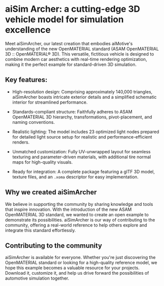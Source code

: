 # aiSim Archer: a cutting-edge 3D vehicle model for simulation excellence

Meet aiSimArcher, our latest creation that embodies aiMotive's understanding of the new OpenMATERIAL standard (ASAM OpenMATERIAL 3D :: OpenMATERIAL® 3D). This versatile, fictitious vehicle is designed to combine modern car aesthetics with real-time rendering optimization, making it the perfect example for standard-driven 3D simulation.

## Key features:

- High-resolution design: Comprising approximately 140,000 triangles, aiSimArcher boasts intricate exterior details and a simplified schematic interior for streamlined performance.

- Standards-compliant structure: Faithfully adheres to ASAM OpenMATERIAL 3D hierarchy, transformations, pivot-placement, and naming conventions.

- Realistic lighting: The model includes 23 optimized light nodes prepared for detailed light source setup for realistic and performance-efficient renders.

- Unmatched customization: Fully UV-unwrapped layout for seamless texturing and parameter-driven materials, with additional tire normal maps for high-quality visuals.

- Ready for integration: A complete package featuring a glTF 3D model, texture files, and an `.xoma` descriptor for easy implementation.


## Why we created aiSimArcher
We believe in supporting the community by sharing knowledge and tools that inspire innovation. With the introduction of the new ASAM OpenMATERIAL 3D standard, we wanted to create an open example to demonstrate its possibilities. aiSimArcher is our way of contributing to the community, offering a real-world reference to help others explore and integrate this standard effortlessly.


## Contributing to the community
aiSimArcher is available for everyone. Whether you're just discovering the OpenMATERIAL standard or looking for a high-quality reference model, we hope this example becomes a valuable resource for your projects. Download it, customize it, and help us drive forward the possibilities of automotive simulation together.
